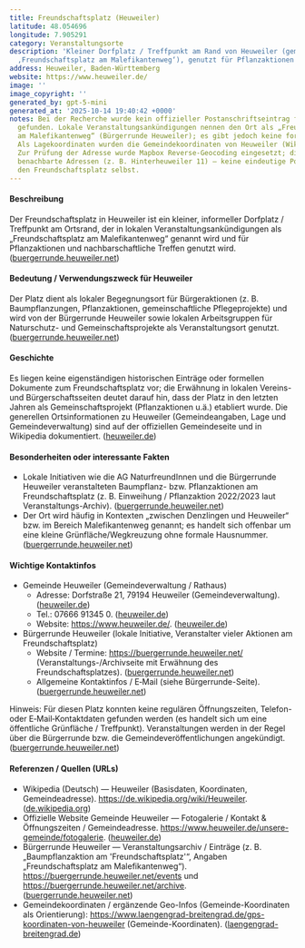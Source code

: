 ```yaml
---
title: Freundschaftsplatz (Heuweiler)
latitude: 48.054696
longitude: 7.905291
category: Veranstaltungsorte
description: 'Kleiner Dorfplatz / Treffpunkt am Rand von Heuweiler (gem. lokale Quellen:
  ‚Freundschaftsplatz am Malefikantenweg‘), genutzt für Pflanzaktionen und Nachbarschaftstreffen.'
address: Heuweiler, Baden-Württemberg
website: https://www.heuweiler.de/
image: ''
image_copyright: ''
generated_by: gpt-5-mini
generated_at: '2025-10-14 19:40:42 +0000'
notes: Bei der Recherche wurde kein offizieller Postanschriftseintrag für den ‚Freundschaftsplatz‘
  gefunden. Lokale Veranstaltungsankündigungen nennen den Ort als „Freundschaftsplatz
  am Malefikantenweg“ (Bürgerrunde Heuweiler); es gibt jedoch keine formale Straßen-/Hausnummer.
  Als Lagekoordinaten wurden die Gemeindekoordinaten von Heuweiler (Wikipedia) verwendet.
  Zur Prüfung der Adresse wurde Mapbox Reverse-Geocoding eingesetzt; dieser lieferte
  benachbarte Adressen (z. B. Hinterheuweiler 11) — keine eindeutige Postadresse für
  den Freundschaftsplatz selbst.
---
```

#### Beschreibung
Der Freundschaftsplatz in Heuweiler ist ein kleiner, informeller Dorfplatz / Treffpunkt am Ortsrand, der in lokalen Veranstaltungsankündigungen als „Freundschaftsplatz am Malefikantenweg“ genannt wird und für Pflanzaktionen und nachbarschaftliche Treffen genutzt wird. ([buergerrunde.heuweiler.net](https://buergerrunde.heuweiler.net/events?utm_source=openai))

#### Bedeutung / Verwendungszweck für Heuweiler
Der Platz dient als lokaler Begegnungsort für Bürgeraktionen (z. B. Baumpflanzungen, Pflanzaktionen, gemeinschaftliche Pflegeprojekte) und wird von der Bürgerrunde Heuweiler sowie lokalen Arbeitsgruppen für Naturschutz- und Gemeinschaftsprojekte als Veranstaltungsort genutzt. ([buergerrunde.heuweiler.net](https://buergerrunde.heuweiler.net/events?utm_source=openai))

#### Geschichte
Es liegen keine eigenständigen historischen Einträge oder formellen Dokumente zum Freundschaftsplatz vor; die Erwähnung in lokalen Vereins- und Bürgerschaftsseiten deutet darauf hin, dass der Platz in den letzten Jahren als Gemeinschaftsprojekt (Pflanzaktionen u.ä.) etabliert wurde. Die generellen Ortsinformationen zu Heuweiler (Gemeindeangaben, Lage und Gemeindeverwaltung) sind auf der offiziellen Gemeindeseite und in Wikipedia dokumentiert. ([heuweiler.de](https://www.heuweiler.de/unsere-gemeinde/fotogalerie))

#### Besonderheiten oder interessante Fakten
- Lokale Initiativen wie die AG NaturfreundInnen und die Bürgerrunde Heuweiler veranstalteten Baumpflanz- bzw. Pflanzaktionen am Freundschaftsplatz (z. B. Einweihung / Pflanzaktion 2022/2023 laut Veranstaltungs-Archiv). ([buergerrunde.heuweiler.net](https://buergerrunde.heuweiler.net/events?utm_source=openai))  
- Der Ort wird häufig in Kontexten „zwischen Denzlingen und Heuweiler“ bzw. im Bereich Malefikantenweg genannt; es handelt sich offenbar um eine kleine Grünfläche/Wegkreuzung ohne formale Hausnummer. ([buergerrunde.heuweiler.net](https://buergerrunde.heuweiler.net/events?utm_source=openai))

#### Wichtige Kontaktinfos
- Gemeinde Heuweiler (Gemeindeverwaltung / Rathaus)  
  - Adresse: Dorfstraße 21, 79194 Heuweiler (Gemeindeverwaltung). ([heuweiler.de](https://www.heuweiler.de/unsere-gemeinde/fotogalerie))  
  - Tel.: 07666 91345 0. ([heuweiler.de](https://www.heuweiler.de/unsere-gemeinde/fotogalerie))  
  - Website: https://www.heuweiler.de/. ([heuweiler.de](https://www.heuweiler.de/unsere-gemeinde/fotogalerie))
- Bürgerrunde Heuweiler (lokale Initiative, Veranstalter vieler Aktionen am Freundschaftsplatz)  
  - Website / Termine: https://buergerrunde.heuweiler.net/ (Veranstaltungs-/Archivseite mit Erwähnung des Freundschaftsplatzes). ([buergerrunde.heuweiler.net](https://buergerrunde.heuweiler.net/events?utm_source=openai))  
  - Allgemeine Kontaktinfos / E‑Mail (siehe Bürgerrunde-Seite). ([buergerrunde.heuweiler.net](https://buergerrunde.heuweiler.net/op/?utm_source=openai))

Hinweis: Für diesen Platz konnten keine regulären Öffnungszeiten, Telefon- oder E‑Mail‑Kontaktdaten gefunden werden (es handelt sich um eine öffentliche Grünfläche / Treffpunkt). Veranstaltungen werden in der Regel über die Bürgerrunde bzw. die Gemeindeveröffentlichungen angekündigt. ([buergerrunde.heuweiler.net](https://buergerrunde.heuweiler.net/events?utm_source=openai))

#### Referenzen / Quellen (URLs)
- Wikipedia (Deutsch) — Heuweiler (Basisdaten, Koordinaten, Gemeindeadresse). https://de.wikipedia.org/wiki/Heuweiler. ([de.wikipedia.org](https://de.wikipedia.org/wiki/Heuweiler))  
- Offizielle Website Gemeinde Heuweiler — Fotogalerie / Kontakt & Öffnungszeiten / Gemeindeadresse. https://www.heuweiler.de/unsere-gemeinde/fotogalerie. ([heuweiler.de](https://www.heuweiler.de/unsere-gemeinde/fotogalerie))  
- Bürgerrunde Heuweiler — Veranstaltungsarchiv / Einträge (z. B. „Baumpflanzaktion am 'Freundschaftsplatz'“, Angaben „Freundschaftsplatz am Malefikantenweg“). https://buergerrunde.heuweiler.net/events und https://buergerrunde.heuweiler.net/archive. ([buergerrunde.heuweiler.net](https://buergerrunde.heuweiler.net/events?utm_source=openai))  
- Gemeindekoordinaten / ergänzende Geo-Infos (Gemeinde-Koordinaten als Orientierung): https://www.laengengrad-breitengrad.de/gps-koordinaten-von-heuweiler (Gemeinde-Koordinaten). ([laengengrad-breitengrad.de](https://www.laengengrad-breitengrad.de/gps-koordinaten-von-heuweiler?utm_source=openai))